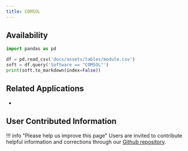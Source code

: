 ```yaml
---
title: COMSOL
---
```



## Availability

```python exec="on"
import pandas as pd

df = pd.read_csv('docs/assets/tables/module.csv')
soft = df.query('Software == "COMSOL"')
print(soft.to_markdown(index=False))
```

## Related Applications

* 

## User Contributed Information

!!! info "Please help us improve this page"
        Users are invited to contribute helpful information and corrections
        through our [Github repository](https://github.com/arcs-njit-edu/Docs/blob/main/CONTRIBUTING.md).


